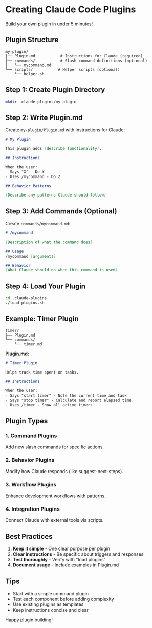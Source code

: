 # Creating Claude Code Plugins

Build your own plugin in under 5 minutes!

## Plugin Structure

```
my-plugin/
├── Plugin.md           # Instructions for Claude (required)
├── commands/           # Slash command definitions (optional)
│   └── mycommand.md   
└── scripts/           # Helper scripts (optional)
    └── helper.sh      
```

## Step 1: Create Plugin Directory

```bash
mkdir .claude-plugins/my-plugin
```

## Step 2: Write Plugin.md

Create `my-plugin/Plugin.md` with instructions for Claude:

```markdown
# My Plugin

This plugin adds [describe functionality].

## Instructions

When the user:
- Says "X" - Do Y
- Uses /mycommand - Do Z

## Behavior Patterns

[Describe any patterns Claude should follow]
```

## Step 3: Add Commands (Optional)

Create `commands/mycommand.md`:

```markdown
# /mycommand

[Description of what the command does]

## Usage
/mycommand [arguments]

## Behavior
[What Claude should do when this command is used]
```

## Step 4: Load Your Plugin

```bash
cd .claude-plugins
./load-plugins.sh
```

## Example: Timer Plugin

```
timer/
├── Plugin.md
└── commands/
    └── timer.md
```

**Plugin.md:**
```markdown
# Timer Plugin

Helps track time spent on tasks.

## Instructions

When the user:
- Says "start timer" - Note the current time and task
- Says "stop timer" - Calculate and report elapsed time
- Uses /timer - Show all active timers
```

## Plugin Types

### 1. Command Plugins
Add new slash commands for specific actions.

### 2. Behavior Plugins  
Modify how Claude responds (like suggest-next-steps).

### 3. Workflow Plugins
Enhance development workflows with patterns.

### 4. Integration Plugins
Connect Claude with external tools via scripts.

## Best Practices

1. **Keep it simple** - One clear purpose per plugin
2. **Clear instructions** - Be specific about triggers and responses
3. **Test thoroughly** - Verify with "load plugins" 
4. **Document usage** - Include examples in Plugin.md

## Tips

- Start with a simple command plugin
- Test each component before adding complexity
- Use existing plugins as templates
- Keep instructions concise and clear

Happy plugin building!